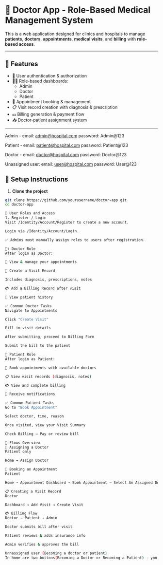 # 🏥 Doctor App - Role-Based Medical Management System

This is a web application designed for clinics and hospitals to manage **patients**, **doctors**, **appointments**, **medical visits**, and **billing** with **role-based access**.

---

## 🚀 Features

- 🔐 User authentication & authorization
- 🧑‍⚕️ Role-based dashboards:
  - Admin
  - Doctor
  - Patient
- 📅 Appointment booking & management
- 📋 Visit record creation with diagnosis & prescription
- 💵 Billing generation & payment flow
- 📥 Doctor-patient assignment system

---
Admin -
email: admin@hospital.com
password: Admin@123

Patient -
email: patient@hospital.com
password: Patient@123

Doctor -
email: doctor@hospital.com
password: Doctor@123

Unassigned user:
email: user@hospital.com
password: User@123

## 🔧 Setup Instructions

1. **Clone the project**

```bash
git clone https://github.com/yourusername/doctor-app.git
cd doctor-app

👤 User Roles and Access
1. Register / Login
Visit /Identity/Account/Register to create a new account.

Login via /Identity/Account/Login.

✅ Admins must manually assign roles to users after registration.

🧑‍⚕️ Doctor Role
After login as Doctor:

📅 View & manage your appointments

🧾 Create a Visit Record

Includes diagnosis, prescriptions, notes

💳 Add a Billing Record after visit

👀 View patient history

✅ Common Doctor Tasks
Navigate to Appointments

Click "Create Visit"

Fill in visit details

After submitting, proceed to Billing Form

Submit the bill to the patient

🧑 Patient Role
After login as Patient:

📆 Book appointments with available doctors

📋 View visit records (diagnosis, notes)

💳 View and complete billing

📩 Receive notifications

✅ Common Patient Tasks
Go to "Book Appointment"

Select doctor, time, reason

Once visited, view your Visit Summary

Check Billing → Pay or review bill

💬 Flows Overview
🔄 Assigning a Doctor
Patient only

Home → Assign Doctor

📅 Booking an Appointment
Patient

Home → Appointment Dashboard → Book Appointment → Select An Assigned Doctor & Time

📋 Creating a Visit Record
Doctor

Dashboard → Add Visit → Create Visit

💳 Billing Flow
Doctor → Patient → Admin

Doctor submits bill after visit

Patient reviews & adds insurance info

Admin verifies & approves the bill

Unnassigned user (Becoming a doctor or patient)
In home are two buttons(Becoming a Doctor or Becoming a Patient) - you choose 

